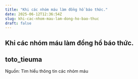 ```yaml
---
title: "Khi các nhóm máu làm đồng hồ báo thức."
date: 2025-06-12T12:36:54Z
slug: khi-cac-nhom-mau-lam-dong-ho-bao-thuc
draft: false
---
```


## Khi các nhóm máu làm đồng hồ báo thức.

## toto_tieuma

Nguồn: Tìm hiểu thông tin các nhóm máu